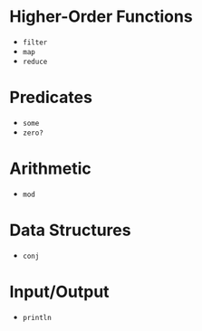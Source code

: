 # Higher-Order Functions

- `filter`
- `map`
- `reduce`

# Predicates

- `some`
- `zero?`

# Arithmetic

- `mod`

# Data Structures

- `conj`

# Input/Output

- `println`
